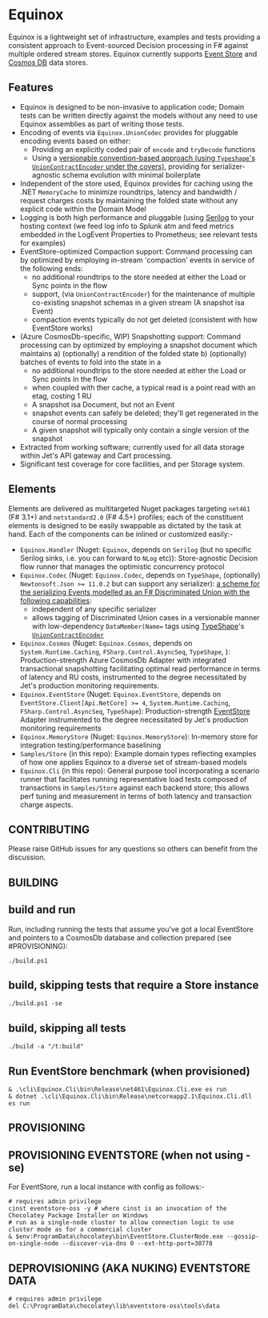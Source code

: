 Equinox
=======
Equinox is a lightweight set of infrastructure, examples and tests providing a consistent approach to Event-sourced Decision processing in F# against multiple ordered stream stores. Equinox currently supports [Event Store](https://eventstore.org/) and [Cosmos DB](https://docs.microsoft.com/en-us/azure/cosmos-db/) data stores.

Features
--------
- Equinox is designed to be non-invasive to application code; Domain tests can be written directly against the models without any need to use Equinox assemblies as part of writing those tests.
- Encoding of events via `Equinox.UnionCodec` provides for pluggable encoding events based on either:
    - Providing an explicitly coded pair of `encode` and `tryDecode` functions
    - Using a [versionable convention-based approach (using `Typeshape`'s `UnionContractEncoder` under the covers)](https://eiriktsarpalis.wordpress.com/2018/10/30/a-contract-pattern-for-schemaless-datastores/), providing for serializer-agnostic schema evolution with minimal boilerplate
- Independent of the store used, Equinox provides for caching using the .NET `MemoryCache` to minimize roundtrips, latency and bandwidth / request charges costs by maintaining the folded state without any explicit code within the Domain Model
- Logging is both high performance and pluggable (using [Serilog](https://github.com/serilog/serilog) to your hosting context (we feed log info to  Splunk atm and feed metrics embedded in the LogEvent Properties to Prometheus; see relevant tests for examples)
- EventStore-optimized Compaction support: Command processing can by optimized by employing in-stream 'compaction' events in service of the following ends:
    - no additional roundtrips to the store needed at either the Load or Sync points in the flow
    - support, (via `UnionContractEncoder`) for the maintenance of multiple co-existing snapshot schemas in a given stream (A snapshot isa Event)
    - compaction events typically do not get deleted (consistent with how EventStore works)
- (Azure CosmosDb-specific, WIP) Snapshotting support: Command processing can by optimized by employing a snapshot document which maintains a) (optionally) a rendition of the folded state b) (optionally) batches of events to fold into the state in a
	- no additional roundtrips to the store needed at either the Load or Sync points in the flow
	- when coupled with ther cache, a typical read is a point read with an etag, costing 1 RU
	- A snapshot isa Document, but not an Event
	- snapshot events can safely be deleted; they'll get regenerated in the course of normal processing
	- A given snapshot will typically only contain a single version of the snapshot
- Extracted from working software; currently used for all data storage within Jet's API gateway and Cart processing.
- Significant test coverage for core facilities, and per Storage system.

Elements
--------
Elements are delivered as multitargeted Nuget packages targeting `net461` (F# 3.1+) and `netstandard2.0` (F# 4.5+) profiles; each of the constituent elements is designed to be easily swappable as dictated by the task at hand. Each of the components can be inlined or customized easily:-

- `Equinox.Handler` (Nuget: `Equinox`, depends on `Serilog` (but no specific Serilog sinks, i.e. you can forward to `NLog` etc)): Store-agnostic Decision flow runner that manages the optimistic concurrency protocol
- `Equinox.Codec` (Nuget: `Equinox.Codec`, depends on `TypeShape`, (optionally) `Newtonsoft.Json >= 11.0.2` but can support any serializer): [a scheme for the serializing Events modelled as an F# Discriminated Union with the following capabilities](https://eiriktsarpalis.wordpress.com/2018/10/30/a-contract-pattern-for-schemaless-datastores/):
	- independent of any specific serializer
	- allows tagging of Discriminated Union cases in a versionable manner with low-dependency `DataMember(Name=` tags using [TypeShape](https://github.com/eiriktsarpalis/TypeShape)'s [`UnionContractEncoder`](https://github.com/eiriktsarpalis/TypeShape/blob/master/tests/TypeShape.Tests/UnionContractTests.fs)
- `Equinox.Cosmos` (Nuget: `Equinox.Cosmos`, depends on `System.Runtime.Caching`, `FSharp.Control.AsyncSeq`, `TypeShape`, ): Production-strength Azure CosmosDb Adapter with integrated transactional snapshotting facilitating optimal read performance in terms of latency and RU costs, instrumented to the degree necessitated by Jet's production monitoring requirements.
- `Equinox.EventStore` (Nuget: `Equinox.EventStore`, depends on `EventStore.Client[Api.NetCore] >= 4`, `System.Runtime.Caching`, `FSharp.Control.AsyncSeq`, `TypeShape`): Production-strength [EventStore](http://geteventstore.com) Adapter instrumented to the degree necessitated by Jet's production monitoring requirements
- `Equinox.MemoryStore` (Nuget: `Equinox.MemoryStore`): In-memory store for integration testing/performance baselining
- `Samples/Store` (in this repo): Example domain types reflecting examples of how one applies Equinox to a diverse set of stream-based models
- `Equinox.Cli` (in this repo): General purpose tool incorporating a scenario runner that facilitates running representative load tests composed of transactions in `Samples/Store` against each backend store; this allows perf tuning and measurement in terms of both latency and transaction charge aspects.

CONTRIBUTING
------------
Please raise GitHub issues for any questions so others can benefit from the discussion.

BUILDING
--------

## build and run

Run, including running the tests that assume you've got a local EventStore and pointers to a CosmosDb database and collection prepared (see #PROVISIONING):

	./build.ps1

## build, skipping tests that require a Store instance

	./build.ps1 -se

## build, skipping all tests

 	./build -a "/t:build"

## Run EventStore benchmark (when provisioned)

```
& .\cli\Equinox.Cli\bin\Release\net461\Equinox.Cli.exe es run
& dotnet .\cli\Equinox.Cli\bin\Release\netcoreapp2.1\Equinox.Cli.dll es run
```

PROVISIONING
------------

## PROVISIONING EVENTSTORE (when not using -se)

For EventStore, run a local instance with config as follows:-

```
# requires admin privilege
cinst eventstore-oss -y # where cinst is an invocation of the Chocolatey Package Installer on Windows
# run as a single-node cluster to allow connection logic to use cluster mode as for a commercial cluster
& $env:ProgramData\chocolatey\bin\EventStore.ClusterNode.exe --gossip-on-single-node --discover-via-dns 0 --ext-http-port=30778
```

## DEPROVISIONING (AKA NUKING) EVENTSTORE DATA

```
# requires admin privilege
del C:\ProgramData\chocolatey\lib\eventstore-oss\tools\data
```